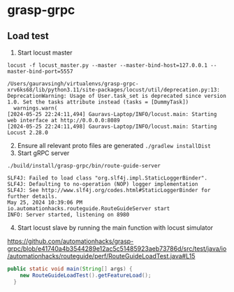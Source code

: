 # grasp-grpc

## Load test

1. Start locust master

```commandline
locust -f locust_master.py --master --master-bind-host=127.0.0.1 --master-bind-port=5557
```

```commandline
/Users/gauravsingh/virtualenvs/grasp-grpc-xrv6ks68/lib/python3.11/site-packages/locust/util/deprecation.py:13: DeprecationWarning: Usage of User.task_set is deprecated since version 1.0. Set the tasks attribute instead (tasks = [DummyTask])
  warnings.warn(
[2024-05-25 22:24:11,494] Gauravs-Laptop/INFO/locust.main: Starting web interface at http://0.0.0.0:8089
[2024-05-25 22:24:11,498] Gauravs-Laptop/INFO/locust.main: Starting Locust 2.28.0
```

2. Ensure all relevant proto files are generated `./gradlew installDist`
3. Start gRPC server

```commandline
./build/install/grasp-grpc/bin/route-guide-server
```

```commandline
SLF4J: Failed to load class "org.slf4j.impl.StaticLoggerBinder".
SLF4J: Defaulting to no-operation (NOP) logger implementation
SLF4J: See http://www.slf4j.org/codes.html#StaticLoggerBinder for further details.
May 25, 2024 10:39:06 PM io.automationhacks.routeguide.RouteGuideServer start
INFO: Server started, listening on 8980
```

4. Start locust slave by running the main function with locust simulator

https://github.com/automationhacks/grasp-grpc/blob/e41740a4b3544289e12ac5c51485923aeb73786d/src/test/java/io/automationhacks/routeguide/perf/RouteGuideLoadTest.java#L15

```java
public static void main(String[] args) {
    new RouteGuideLoadTest().getFeatureLoad();
  }
```